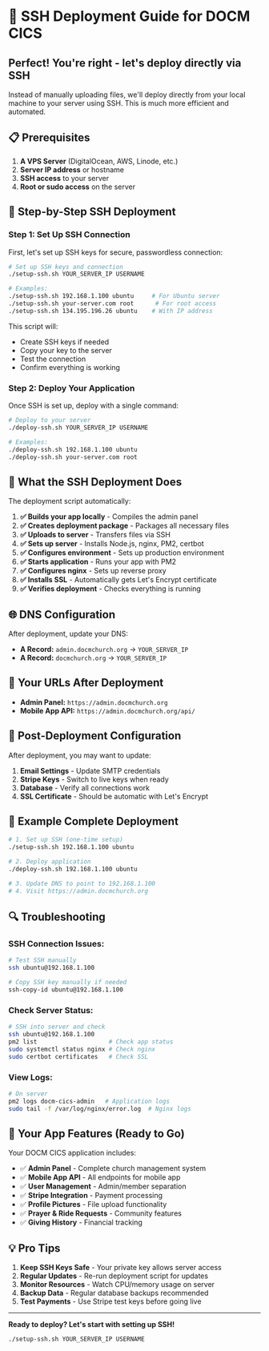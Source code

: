 # 🚀 SSH Deployment Guide for DOCM CICS

## **Perfect! You're right - let's deploy directly via SSH**

Instead of manually uploading files, we'll deploy directly from your local machine to your server using SSH. This is much more efficient and automated.

## **📋 Prerequisites**

1. **A VPS Server** (DigitalOcean, AWS, Linode, etc.)
2. **Server IP address** or hostname
3. **SSH access** to your server
4. **Root or sudo access** on the server

## **🔧 Step-by-Step SSH Deployment**

### **Step 1: Set Up SSH Connection**

First, let's set up SSH keys for secure, passwordless connection:

```bash
# Set up SSH keys and connection
./setup-ssh.sh YOUR_SERVER_IP USERNAME

# Examples:
./setup-ssh.sh 192.168.1.100 ubuntu     # For Ubuntu server
./setup-ssh.sh your-server.com root      # For root access
./setup-ssh.sh 134.195.196.26 ubuntu    # With IP address
```

This script will:
- Create SSH keys if needed
- Copy your key to the server
- Test the connection
- Confirm everything is working

### **Step 2: Deploy Your Application**

Once SSH is set up, deploy with a single command:

```bash
# Deploy to your server
./deploy-ssh.sh YOUR_SERVER_IP USERNAME

# Examples:
./deploy-ssh.sh 192.168.1.100 ubuntu
./deploy-ssh.sh your-server.com root
```

## **🎯 What the SSH Deployment Does**

The deployment script automatically:

1. **✅ Builds your app locally** - Compiles the admin panel
2. **✅ Creates deployment package** - Packages all necessary files
3. **✅ Uploads to server** - Transfers files via SSH
4. **✅ Sets up server** - Installs Node.js, nginx, PM2, certbot
5. **✅ Configures environment** - Sets up production environment
6. **✅ Starts application** - Runs your app with PM2
7. **✅ Configures nginx** - Sets up reverse proxy
8. **✅ Installs SSL** - Automatically gets Let's Encrypt certificate
9. **✅ Verifies deployment** - Checks everything is running

## **🌐 DNS Configuration**

After deployment, update your DNS:

- **A Record:** `admin.docmchurch.org` → `YOUR_SERVER_IP`
- **A Record:** `docmchurch.org` → `YOUR_SERVER_IP`

## **📱 Your URLs After Deployment**

- **Admin Panel:** `https://admin.docmchurch.org`
- **Mobile App API:** `https://admin.docmchurch.org/api/`

## **🔧 Post-Deployment Configuration**

After deployment, you may want to update:

1. **Email Settings** - Update SMTP credentials
2. **Stripe Keys** - Switch to live keys when ready
3. **Database** - Verify all connections work
4. **SSL Certificate** - Should be automatic with Let's Encrypt

## **🎯 Example Complete Deployment**

```bash
# 1. Set up SSH (one-time setup)
./setup-ssh.sh 192.168.1.100 ubuntu

# 2. Deploy application
./deploy-ssh.sh 192.168.1.100 ubuntu

# 3. Update DNS to point to 192.168.1.100
# 4. Visit https://admin.docmchurch.org
```

## **🔍 Troubleshooting**

### **SSH Connection Issues:**
```bash
# Test SSH manually
ssh ubuntu@192.168.1.100

# Copy SSH key manually if needed
ssh-copy-id ubuntu@192.168.1.100
```

### **Check Server Status:**
```bash
# SSH into server and check
ssh ubuntu@192.168.1.100
pm2 list                    # Check app status
sudo systemctl status nginx # Check nginx
sudo certbot certificates   # Check SSL
```

### **View Logs:**
```bash
# On server
pm2 logs docm-cics-admin   # Application logs
sudo tail -f /var/log/nginx/error.log  # Nginx logs
```

## **🎉 Your App Features (Ready to Go)**

Your DOCM CICS application includes:
- ✅ **Admin Panel** - Complete church management system
- ✅ **Mobile App API** - All endpoints for mobile app
- ✅ **User Management** - Admin/member separation
- ✅ **Stripe Integration** - Payment processing
- ✅ **Profile Pictures** - File upload functionality
- ✅ **Prayer & Ride Requests** - Community features
- ✅ **Giving History** - Financial tracking

## **💡 Pro Tips**

1. **Keep SSH Keys Safe** - Your private key allows server access
2. **Regular Updates** - Re-run deployment script for updates
3. **Monitor Resources** - Watch CPU/memory usage on server
4. **Backup Data** - Regular database backups recommended
5. **Test Payments** - Use Stripe test keys before going live

---

**Ready to deploy? Let's start with setting up SSH!**

```bash
./setup-ssh.sh YOUR_SERVER_IP USERNAME
``` 